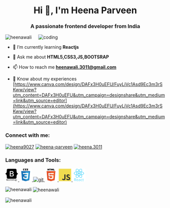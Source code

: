 
<h1 align="center">Hi 👋, I'm Heena Parveen</h1>
<h3 align="center">A passionate frontend developer from India</h3>
<img align="right" alt="coding" width="400" src="https://cdn.pnghd.pics/data/14/coding-gif-24.gif">
<p align="left"> <img src="https://komarev.com/ghpvc/?username=heenawali&label=Profile%20views&color=0e75b6&style=flat" alt="heenawali" /> </p>

- 🌱 I’m currently learning **Reactjs**

- 💬 Ask me about **HTML5,CSS3,JS,BOOTSRAP**

- 📫 How to reach me **heenawali.3011@gmail.com**

- 📄 Know about my experiences [https://www.canva.com/design/DAFx3H0uEFU/FuyLiVc1Asd9Ec3m3rSKww/view?utm_content=DAFx3H0uEFU&utm_campaign=designshare&utm_medium=link&utm_source=editor](https://www.canva.com/design/DAFx3H0uEFU/FuyLiVc1Asd9Ec3m3rSKww/view?utm_content=DAFx3H0uEFU&utm_campaign=designshare&utm_medium=link&utm_source=editor)

<h3 align="left">Connect with me:</h3>
<p align="left">
<a href="https://codepen.io/heena9027" target="blank"><img align="center" src="https://raw.githubusercontent.com/rahuldkjain/github-profile-readme-generator/master/src/images/icons/Social/codepen.svg" alt="heena9027" height="30" width="40" /></a>
<a href="https://linkedin.com/in/heena-parveen" target="blank"><img align="center" src="https://raw.githubusercontent.com/rahuldkjain/github-profile-readme-generator/master/src/images/icons/Social/linked-in-alt.svg" alt="heena-parveen" height="30" width="40" /></a>
<a href="https://instagram.com/heena.3011" target="blank"><img align="center" src="https://raw.githubusercontent.com/rahuldkjain/github-profile-readme-generator/master/src/images/icons/Social/instagram.svg" alt="heena.3011" height="30" width="40" /></a>
</p>

<h3 align="left">Languages and Tools:</h3>
<p align="left"> <a href="https://getbootstrap.com" target="_blank" rel="noreferrer"> <img src="https://raw.githubusercontent.com/devicons/devicon/master/icons/bootstrap/bootstrap-plain-wordmark.svg" alt="bootstrap" width="40" height="40"/> </a> <a href="https://www.w3schools.com/css/" target="_blank" rel="noreferrer"> <img src="https://raw.githubusercontent.com/devicons/devicon/master/icons/css3/css3-original-wordmark.svg" alt="css3" width="40" height="40"/> </a> <a href="https://git-scm.com/" target="_blank" rel="noreferrer"> <img src="https://www.vectorlogo.zone/logos/git-scm/git-scm-icon.svg" alt="git" width="40" height="40"/> </a> <a href="https://www.w3.org/html/" target="_blank" rel="noreferrer"> <img src="https://raw.githubusercontent.com/devicons/devicon/master/icons/html5/html5-original-wordmark.svg" alt="html5" width="40" height="40"/> </a> <a href="https://developer.mozilla.org/en-US/docs/Web/JavaScript" target="_blank" rel="noreferrer"> <img src="https://raw.githubusercontent.com/devicons/devicon/master/icons/javascript/javascript-original.svg" alt="javascript" width="40" height="40"/> </a> <a href="https://reactjs.org/" target="_blank" rel="noreferrer"> <img src="https://raw.githubusercontent.com/devicons/devicon/master/icons/react/react-original-wordmark.svg" alt="react" width="40" height="40"/> </a> </p>

<p><img align="left" src="https://github-readme-stats.vercel.app/api/top-langs?username=heenawali&show_icons=true&locale=en&layout=compact" alt="heenawali" /></p>

<p>&nbsp;<img align="center" src="https://github-readme-stats.vercel.app/api?username=heenawali&show_icons=true&locale=en" alt="heenawali" /></p>

<p><img align="center" src="https://github-readme-streak-stats.herokuapp.com/?user=heenawali&" alt="heenawali" /></p>





